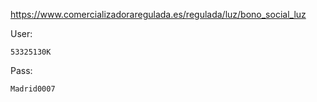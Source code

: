 https://www.comercializadoraregulada.es/regulada/luz/bono_social_luz

User:
```
53325130K
```

Pass:
```
Madrid0007
```
